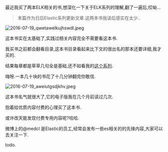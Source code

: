 最近我买了两本ELK相关的书,想深化一下关于ELK系列的理解,翻了一遍后,哎呦... 

> 本篇作为日后Elastic系列更新文章.这两本书我读后感实在太少.. 

![2016-07-19_qwetawelkujhswdl.jpeg](https://o4dyfn0ef.qnssl.com/image/2016-07-19_qwetawelkujhswdl.jpeg?imageView2/2/h/200) 

这本书实在太基础了,实践过相关内容完全不需要看这本书. 

我买书之前都会翻看目录,这本书目录看起来比下文的很出名的那本还要详细,我才买的. 

结果每章都是草草几句全是基础,还不如看我的[这个系列](http://www.slahser.com/2016/04/21/日志监控平台搭建-关于Flume-Kafka-ELK/). 

嗨呀.一本几十块的书花了十几分钟翻完你敢信.  

![2016-07-19_aweiutgsdjkhv.jpeg](https://o4dyfn0ef.qnssl.com/image/2016-07-19_aweiutgsdjkhv.jpeg?imageView2/2/h/200) 

这本书名气就很大了,它的电子版我在几个月前读过几次. 

抱着给优质内容付费的心理买了这本书. 

或许改天能发现付费专用内容呢?哈哈. 

微博上的@medcl 是Elastic的员工,经常会发布一些es相关的的先锋内容,大家可以去关注一下. 

todo. 

